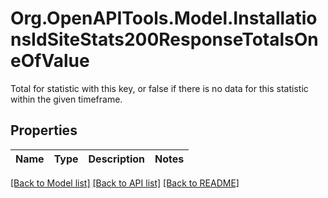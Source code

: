 # Org.OpenAPITools.Model.InstallationsIdSiteStats200ResponseTotalsOneOfValue
Total for statistic with this key, or false if there is no data for this statistic within the given timeframe.

## Properties

Name | Type | Description | Notes
------------ | ------------- | ------------- | -------------

[[Back to Model list]](../../README.md#documentation-for-models) [[Back to API list]](../../README.md#documentation-for-api-endpoints) [[Back to README]](../../README.md)

